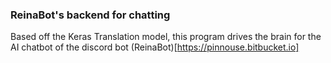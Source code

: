 ### ReinaBot's backend for chatting

Based off the Keras Translation model, this program drives the brain for the AI chatbot of the discord bot (ReinaBot)[https://pinnouse.bitbucket.io]
